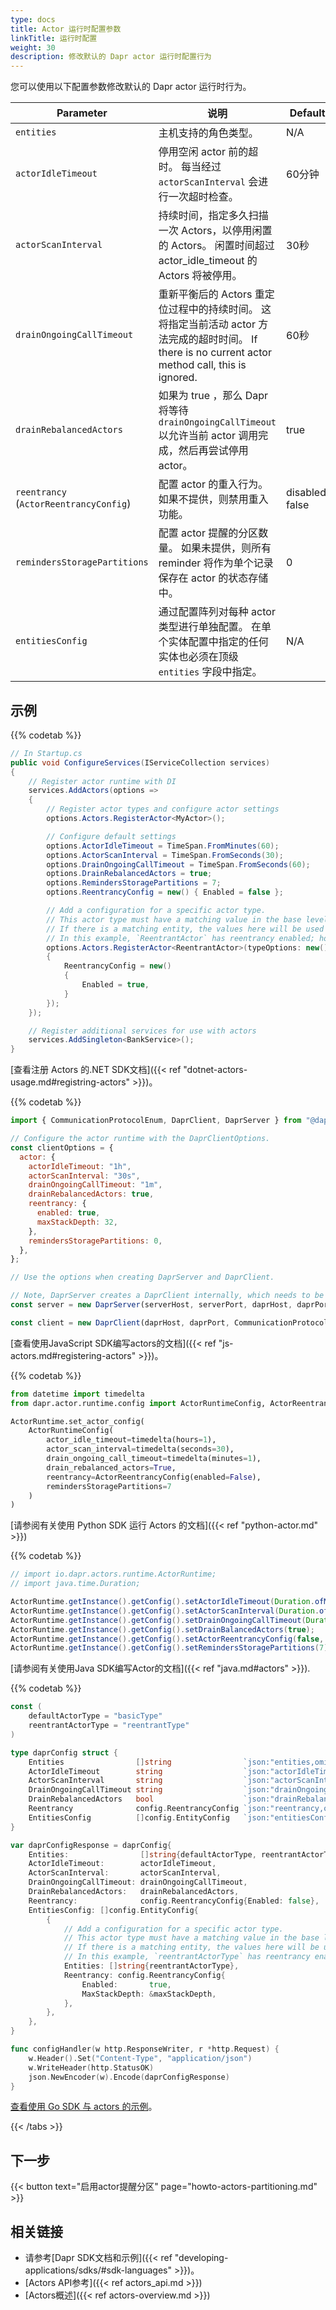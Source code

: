 ```yaml
---
type: docs
title: Actor 运行时配置参数
linkTitle: 运行时配置
weight: 30
description: 修改默认的 Dapr actor 运行时配置行为
---
```


您可以使用以下配置参数修改默认的 Dapr actor 运行时行为。

| Parameter                                                 | 说明                                                                                                                     | Default         |
| --------------------------------------------------------- | ---------------------------------------------------------------------------------------------------------------------- | --------------- |
| `entities`                                                | 主机支持的角色类型。                                                                                                             | N/A             |
| `actorIdleTimeout`                                        | 停用空闲 actor 前的超时。 每当经过 `actorScanInterval` 会进行一次超时检查。                                                                   | 60分钟            |
| `actorScanInterval`                                       | 持续时间，指定多久扫描一次 Actors，以停用闲置的 Actors。 闲置时间超过 actor_idle_timeout 的 Actors 将被停用。 | 30秒             |
| `drainOngoingCallTimeout`                                 | 重新平衡后的 Actors 重定位过程中的持续时间。 这将指定当前活动 actor 方法完成的超时时间。 If there is no current actor method call, this is ignored.        | 60秒             |
| `drainRebalancedActors`                                   | 如果为 true ，那么 Dapr 将等待 `drainOngoingCallTimeout` 以允许当前 actor 调用完成，然后再尝试停用 actor。                                        | true            |
| `reentrancy` (`ActorReentrancyConfig`) | 配置 actor 的重入行为。 如果不提供，则禁用重入功能。                                                                                         | disabled, false |
| `remindersStoragePartitions`                              | 配置 actor 提醒的分区数量。 如果未提供，则所有 reminder 将作为单个记录保存在 actor 的状态存储中。                                                          | 0               |
| `entitiesConfig`                                          | 通过配置阵列对每种 actor 类型进行单独配置。 在单个实体配置中指定的任何实体也必须在顶级 `entities` 字段中指定。                                                      | N/A             |

## 示例



{{% codetab %}}

```csharp
// In Startup.cs
public void ConfigureServices(IServiceCollection services)
{
    // Register actor runtime with DI
    services.AddActors(options =>
    {
        // Register actor types and configure actor settings
        options.Actors.RegisterActor<MyActor>();

        // Configure default settings
        options.ActorIdleTimeout = TimeSpan.FromMinutes(60);
        options.ActorScanInterval = TimeSpan.FromSeconds(30);
        options.DrainOngoingCallTimeout = TimeSpan.FromSeconds(60);
        options.DrainRebalancedActors = true;
        options.RemindersStoragePartitions = 7;
        options.ReentrancyConfig = new() { Enabled = false };

        // Add a configuration for a specific actor type.
        // This actor type must have a matching value in the base level 'entities' field. If it does not, the configuration will be ignored.
        // If there is a matching entity, the values here will be used to overwrite any values specified in the root configuration.
        // In this example, `ReentrantActor` has reentrancy enabled; however, 'MyActor' will not have reentrancy enabled.
        options.Actors.RegisterActor<ReentrantActor>(typeOptions: new()
        {
            ReentrancyConfig = new()
            {
                Enabled = true,
            }
        });
    });

    // Register additional services for use with actors
    services.AddSingleton<BankService>();
}
```

[查看注册 Actors 的.NET SDK文档]({{< ref "dotnet-actors-usage.md#registring-actors" >}})。



{{% codetab %}}

<!--javascript-->

```js
import { CommunicationProtocolEnum, DaprClient, DaprServer } from "@dapr/dapr";

// Configure the actor runtime with the DaprClientOptions.
const clientOptions = {
  actor: {
    actorIdleTimeout: "1h",
    actorScanInterval: "30s",
    drainOngoingCallTimeout: "1m",
    drainRebalancedActors: true,
    reentrancy: {
      enabled: true,
      maxStackDepth: 32,
    },
    remindersStoragePartitions: 0,
  },
};

// Use the options when creating DaprServer and DaprClient.

// Note, DaprServer creates a DaprClient internally, which needs to be configured with clientOptions.
const server = new DaprServer(serverHost, serverPort, daprHost, daprPort, clientOptions);

const client = new DaprClient(daprHost, daprPort, CommunicationProtocolEnum.HTTP, clientOptions);
```

[查看使用JavaScript SDK编写actors的文档]({{< ref "js-actors.md#registering-actors" >}})。



{{% codetab %}}

<!--python-->

```python
from datetime import timedelta
from dapr.actor.runtime.config import ActorRuntimeConfig, ActorReentrancyConfig

ActorRuntime.set_actor_config(
    ActorRuntimeConfig(
        actor_idle_timeout=timedelta(hours=1),
        actor_scan_interval=timedelta(seconds=30),
        drain_ongoing_call_timeout=timedelta(minutes=1),
        drain_rebalanced_actors=True,
        reentrancy=ActorReentrancyConfig(enabled=False),
        remindersStoragePartitions=7
    )
)
```

[请参阅有关使用 Python SDK 运行 Actors 的文档]({{< ref "python-actor.md" >}})



{{% codetab %}}

<!--java-->

```java
// import io.dapr.actors.runtime.ActorRuntime;
// import java.time.Duration;

ActorRuntime.getInstance().getConfig().setActorIdleTimeout(Duration.ofMinutes(60));
ActorRuntime.getInstance().getConfig().setActorScanInterval(Duration.ofSeconds(30));
ActorRuntime.getInstance().getConfig().setDrainOngoingCallTimeout(Duration.ofSeconds(60));
ActorRuntime.getInstance().getConfig().setDrainBalancedActors(true);
ActorRuntime.getInstance().getConfig().setActorReentrancyConfig(false, null);
ActorRuntime.getInstance().getConfig().setRemindersStoragePartitions(7);
```

[请参阅有关使用Java SDK编写Actor的文档]({{< ref "java.md#actors" >}}).



{{% codetab %}}

<!--go-->

```go
const (
    defaultActorType = "basicType"
    reentrantActorType = "reentrantType"
)

type daprConfig struct {
	Entities                []string                `json:"entities,omitempty"`
	ActorIdleTimeout        string                  `json:"actorIdleTimeout,omitempty"`
	ActorScanInterval       string                  `json:"actorScanInterval,omitempty"`
	DrainOngoingCallTimeout string                  `json:"drainOngoingCallTimeout,omitempty"`
	DrainRebalancedActors   bool                    `json:"drainRebalancedActors,omitempty"`
	Reentrancy              config.ReentrancyConfig `json:"reentrancy,omitempty"`
	EntitiesConfig          []config.EntityConfig   `json:"entitiesConfig,omitempty"`
}

var daprConfigResponse = daprConfig{
	Entities:                []string{defaultActorType, reentrantActorType},
	ActorIdleTimeout:        actorIdleTimeout,
	ActorScanInterval:       actorScanInterval,
	DrainOngoingCallTimeout: drainOngoingCallTimeout,
	DrainRebalancedActors:   drainRebalancedActors,
	Reentrancy:              config.ReentrancyConfig{Enabled: false},
	EntitiesConfig: []config.EntityConfig{
		{
            // Add a configuration for a specific actor type.
            // This actor type must have a matching value in the base level 'entities' field. If it does not, the configuration will be ignored.
            // If there is a matching entity, the values here will be used to overwrite any values specified in the root configuration.
            // In this example, `reentrantActorType` has reentrancy enabled; however, 'defaultActorType' will not have reentrancy enabled.
			Entities: []string{reentrantActorType},
			Reentrancy: config.ReentrancyConfig{
				Enabled:       true,
				MaxStackDepth: &maxStackDepth,
			},
		},
	},
}

func configHandler(w http.ResponseWriter, r *http.Request) {
	w.Header().Set("Content-Type", "application/json")
	w.WriteHeader(http.StatusOK)
	json.NewEncoder(w).Encode(daprConfigResponse)
}
```

[查看使用 Go SDK 与 actors 的示例](https://github.com/dapr/go-sdk/tree/main/examples/actor)。



{{< /tabs >}}

## 下一步

{{< button text="启用actor提醒分区" page="howto-actors-partitioning.md" >}}

## 相关链接

- 请参考[Dapr SDK文档和示例]({{< ref "developing-applications/sdks/#sdk-languages" >}})。
- [Actors API参考]({{< ref actors_api.md >}})
- [Actors概述]({{< ref actors-overview\.md >}})
